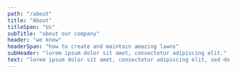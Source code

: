 ```yaml
---
path: "/about"
title: "About"
titleSpan: "Us"
subTitle: "about our company"
header: "we know"
headerSpan: "how to create and maintain amazing lawns"
subHeader: "lorem ipsum dolor sit amet, consectetur adipiscing elit."
text: "lorem ipsum dolor sit amet, consectetur adipiscing elit, sed do eiusmod tempor incididunt ut labore et dolore magna aliqua. Ut enim ad minim veniam, quis nostrud exercitation ullamco laboris nisi ut aliquip ex ea commodo consequat."
---
```

